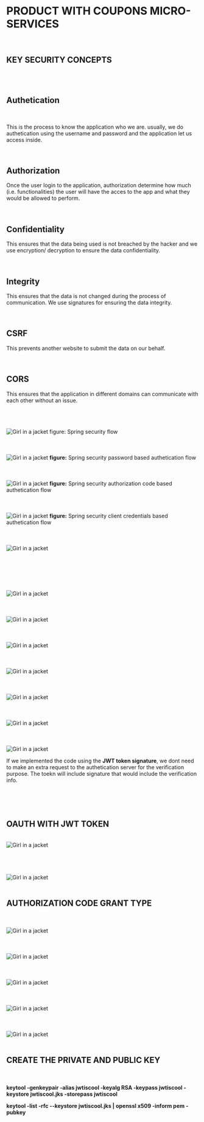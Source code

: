 <br>

# PRODUCT WITH COUPONS MICRO-SERVICES 

<br>

## KEY SECURITY CONCEPTS 

<br>
<br>

## Authetication

<br>

This is the process to know the application who we are. usually, we do authetication using the username and password and the application let us access inside.

<br>

## Authorization

Once the user login to the application, authorization determine how much (i.e. functionalities) the user will have the acces to the app and what they would be allowed to perform. 


<br>

## Confidentiality

This ensures that the data being used is not breached by the hacker and we use encryption/ decryption to ensure the data confidentiality. 

<br>

## Integrity

This ensures that the data is not changed during the process of communication. We use signatures for ensuring the data integrity. 

<br>


## CSRF

This prevents another website to submit the data on our behalf. 

<br>

## CORS

This ensures that the application in different domains can communicate with each other without an issue.

<br>

<br>
<br>

<img src="images/2.png" alt="Girl in a jacket" >
figure: Spring security flow

<br>
<br>

<br>
<br>

<img src="images/1.png" alt="Girl in a jacket" >
<b>figure:</b> Spring security password based authetication flow
<br>
<br>



<br>
<br>

<img src="images/3.png" alt="Girl in a jacket" >
<b>figure:</b> Spring security authorization code based authetication flow

<br>
<br>

<br>
<br>

<img src="images/4.png" alt="Girl in a jacket" >
<b>figure:</b> Spring security client credentials based authetication flow
<br>
<br>

<br>
<br>

<img src="images/5.png" alt="Girl in a jacket" >

<br>
<br>

<br>
<br>
<br>




<br>
<br>

<img src="images/OAUTH_TOKEN_1.png" alt="Girl in a jacket" >

<br>
<br>

<br>
<br>

<img src="images/OAUTH_TOKEN_2.png" alt="Girl in a jacket" >

<br>
<br>

<br>
<br>

<img src="images/COUPON_GET_REQUEST_WITH_OAUTH_TOKEN.png" alt="Girl in a jacket" >

<br>
<br>


<br>
<br>

<img src="images/COUPON_GET_REQUEST_WITH_OAUTH_TOKEN.png" alt="Girl in a jacket" >

<br>
<br>


<br>
<br>

<img src="images/OAUTH_REQUEST_FLOW.png" alt="Girl in a jacket" >

<br>
<br>


<br>
<br>

<img src="images/NORMAL_OAUTH_WITHOUT_JWT.png" alt="Girl in a jacket" >

<br>
<br>




<br>
<br>

<img src="images/NORMAL_OAUTH_WITH_JWT.png" alt="Girl in a jacket" >

<br>


If we implemented the code using the <b>JWT token signature</b>, we dont need to make an extra request to the authetication server for the verification purpose. The toekn will include signature that would include the verification info. 


<br>

<br>
<br>

## OAUTH WITH JWT TOKEN 

<br>

<img src="images/JWT_ACCESS_CODE.png" alt="Girl in a jacket" >

<br>


<br>
<br>


<br>
<br>

<img src="images/OAUTH_URL.png" alt="Girl in a jacket" >

<br>
<br>


## AUTHORIZATION CODE GRANT TYPE

<br>
<br>

<img src="images/LOGIN_PAGE.png" alt="Girl in a jacket" >

<br>
<br>



<br>
<br>

<img src="images/OAUTH_APPROVAL.png" alt="Girl in a jacket" >

<br>
<br>


<br>
<br>

<img src="images/AUTHORIZATION_CODE.png" alt="Girl in a jacket" >

<br>
<br>



<br>
<br>

<img src="images/POSTMAN_1.png" alt="Girl in a jacket" >

<br>
<br>


<br>
<br>

<img src="images/POSTMAN_2.png" alt="Girl in a jacket" >

<br>
<br>




## CREATE THE PRIVATE  AND PUBLIC KEY

<br>
<br>

<b>
keytool -genkeypair -alias jwtiscool -keyalg RSA -keypass jwtiscool -keystore jwtiscool.jks -storepass jwtiscool

<br>

keytool -list -rfc --keystore jwtiscool.jks | openssl x509 -inform pem -pubkey
</b>

